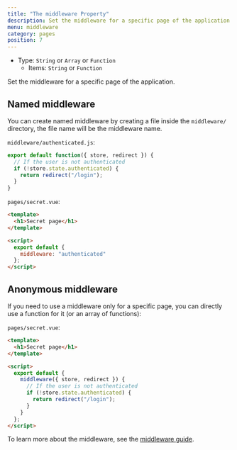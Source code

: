 ```yaml
---
title: "The middleware Property"
description: Set the middleware for a specific page of the application.
menu: middleware
category: pages
position: 7
---
```


- Type: `String` or `Array` or `Function`
  - Items: `String` or `Function`

Set the middleware for a specific page of the application.

## Named middleware

You can create named middleware by creating a file inside the `middleware/` directory, the file name will be the middleware name.

`middleware/authenticated.js`:

```js
export default function({ store, redirect }) {
  // If the user is not authenticated
  if (!store.state.authenticated) {
    return redirect("/login");
  }
}
```

`pages/secret.vue`:

```html
<template>
  <h1>Secret page</h1>
</template>

<script>
  export default {
    middleware: "authenticated"
  };
</script>
```

## Anonymous middleware

If you need to use a middleware only for a specific page, you can directly use a function for it (or an array of functions):

`pages/secret.vue`:

```html
<template>
  <h1>Secret page</h1>
</template>

<script>
  export default {
    middleware({ store, redirect }) {
      // If the user is not authenticated
      if (!store.state.authenticated) {
        return redirect("/login");
      }
    }
  };
</script>
```

To learn more about the middleware, see the [middleware guide](/guide/routing#middleware).
